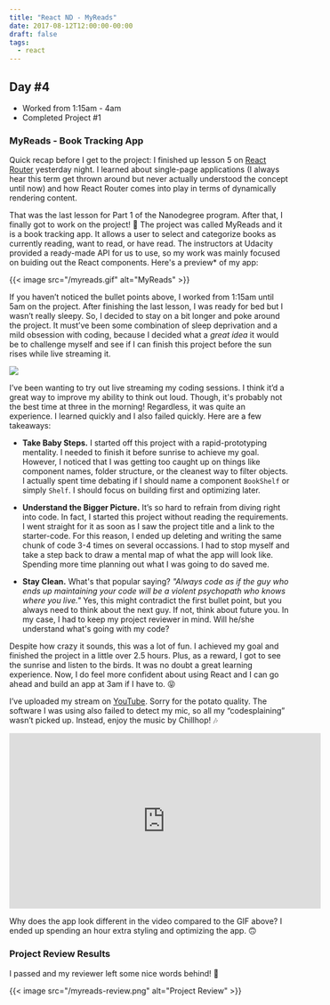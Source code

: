 ```yaml
---
title: "React ND - MyReads"
date: 2017-08-12T12:00:00-00:00
draft: false
tags:
  - react
---
```


## Day #4
* Worked from 1:15am - 4am
* Completed Project #1

### MyReads - Book Tracking App

Quick recap before I get to the project: I finished up lesson 5 on [React Router][1] yesterday night. I learned about single-page applications (I always hear this term get thrown around but never actually understood the concept until now) and how React Router comes into play in terms of dynamically rendering content.

That was the last lesson for Part 1 of the Nanodegree program. After that, I finally got to work on the project! 🙌 The project was called MyReads and it is a book tracking app. It allows a user to select and categorize books as currently reading, want to read, or have read. The instructors at Udacity provided a ready-made API for us to use, so my work was mainly focused on buiding out the React components. Here's a preview* of my app:

{{< image src="/myreads.gif" alt="MyReads" >}}

If you haven’t noticed the bullet points above, I worked from 1:15am until 5am on the project. After finishing the last lesson, I was ready for bed but I wasn’t really sleepy. So, I decided to stay on a bit longer and poke around the project. It must’ve been some combination of sleep deprivation and a mild obsession with coding, because I decided what a *great idea* it would be to challenge myself and see if I can finish this project before the sun rises while live streaming it.

<img src="https://media.giphy.com/media/95NwL94YOgMzC/giphy.gif">

I’ve been wanting to try out live streaming my coding sessions. I think it’d a great way to improve my ability to think out loud. Though, it's probably not the best time at three in the morning! Regardless, it was quite an experience. I learned quickly and I also failed quickly. Here are a few takeaways:

* **Take Baby Steps.** I started off this project with a rapid-prototyping mentality. I needed to finish it before sunrise to achieve my goal. However, I noticed that I was getting too caught up on things like component names, folder structure, or the cleanest way to filter objects. I actually spent time debating if I should name a component `BookShelf` or simply `Shelf`. I should focus on building first and optimizing later.

* **Understand the Bigger Picture.** It’s so hard to refrain from diving right into code. In fact, I started this project without reading the requirements. I went straight for it as soon as I saw the project title and a link to the starter-code. For this reason, I ended up deleting and writing the same chunk of code 3-4 times on several occassions. I had to stop myself and take a step back to draw a mental map of what the app will look like. Spending more time planning out what I was going to do saved me.

* **Stay Clean.** What's that popular saying? *"Always code as if the guy who ends up maintaining your code will be a violent psychopath who knows where you live."* Yes, this might contradict the first bullet point, but you always need to think about the next guy. If not, think about future you. In my case, I had to keep my project reviewer in mind. Will he/she understand what's going with my code?

Despite how crazy it sounds, this was a lot of fun. I achieved my goal and finished the project in a little over 2.5 hours. Plus, as a reward, I got to see the sunrise and listen to the birds. It was no doubt a great learning experience. Now, I do feel more confident about using React and I can go ahead and build an app at 3am if I have to. 😝

I’ve uploaded my stream on [YouTube][2]. Sorry for the potato quality. The software I was using also failed to detect my mic, so all my “codesplaining” wasn’t picked up. Instead, enjoy the music by Chillhop! 🎶

<iframe width="560" height="315" src="https://www.youtube.com/embed/ezAG3BDE-Yw" frameborder="0" allowfullscreen></iframe>

Why does the app look different in the video compared to the GIF above? I ended up spending an hour extra styling and optimizing the app. 🙃

### Project Review Results

I passed and my reviewer left some nice words behind! 🎉

{{< image src="/myreads-review.png" alt="Project Review" >}}

[1]: https://reacttraining.com/react-router/
[2]: https://www.youtube.com/watch?v=ezAG3BDE-Yw
